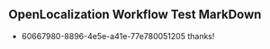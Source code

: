 ## OpenLocalization Workflow Test MarkDown
* 60667980-8896-4e5e-a41e-77e780051205 thanks!

<!--HONumber=Jul16_HO5-->


